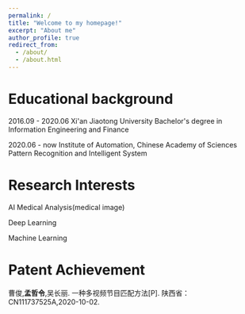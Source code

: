 ```yaml
---
permalink: /
title: "Welcome to my homepage!"
excerpt: "About me"
author_profile: true
redirect_from: 
  - /about/
  - /about.html
---
```


# Educational background
2016.09 - 2020.06                Xi'an Jiaotong University                             Bachelor's degree in Information Engineering and Finance

2020.06 - now        Institute of Automation, Chinese Academy of Sciences                      Pattern Recognition and Intelligent System

# Research Interests
AI Medical Analysis(medical image)

Deep Learning

Machine Learning

# Patent Achievement
曹俊,**孟哲令**,吴长丽. 一种多视频节目匹配方法[P]. 陕西省：CN111737525A,2020-10-02.
